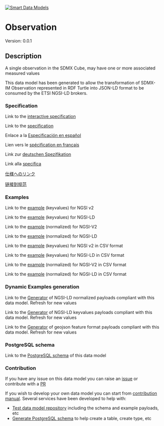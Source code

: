 [![Smart Data Models](https://smartdatamodels.org/wp-content/uploads/2022/01/SmartDataModels_logo.png "Logo")](https://smartdatamodels.org)
# Observation
Version: 0.0.1

## Description 

A single observation in the SDMX Cube, may have one or more associated measured values

This data model has been generated to allow the transformation of SDMX-IM Observation represented in RDF Turtle into JSON-LD format to be consumed by the ETSI NGSI-LD brokers.
### Specification

Link to the [interactive specification](https://swagger.lab.fiware.org/?url=https://smart-data-models.github.io/dataModel.SDMX/Observation/swagger.yaml)

Link to the [specification](https://github.com/smart-data-models/dataModel.SDMX/blob/master/Observation/doc/spec.md)

Enlace a la [Especificación en español](https://github.com/smart-data-models/dataModel.SDMX/blob/master/Observation/doc/spec_ES.md)

Lien vers le [spécification en français](https://github.com/smart-data-models/dataModel.SDMX/blob/master/Observation/doc/spec_FR.md)

Link zur [deutschen Spezifikation](https://github.com/smart-data-models/dataModel.SDMX/blob/master/Observation/doc/spec_DE.md)

Link alla [specifica](https://github.com/smart-data-models/dataModel.SDMX/blob/master/Observation/doc/spec_IT.md)

[仕様へのリンク](https://github.com/smart-data-models/dataModel.SDMX/blob/master/Observation/doc/spec_JA.md)

[链接到规范](https://github.com/smart-data-models/dataModel.SDMX/blob/master/Observation/doc/spec_ZH.md)
### Examples

Link to the [example](https://smart-data-models.github.io/dataModel.SDMX/Observation/examples/example.json) (keyvalues) for NGSI v2

Link to the [example](https://smart-data-models.github.io/dataModel.SDMX/Observation/examples/example.jsonld) (keyvalues) for NGSI-LD

Link to the [example](https://smart-data-models.github.io/dataModel.SDMX/Observation/examples/example-normalized.json) (normalized) for NGSI-V2

Link to the [example](https://smart-data-models.github.io/dataModel.SDMX/Observation/examples/example-normalized.jsonld) (normalized) for NGSI-LD

Link to the [example](https://smart-data-models.github.io/dataModel.SDMX/Observation/examples/example.json.csv) (keyvalues) for NGSI v2 in CSV format

Link to the [example](https://smart-data-models.github.io/dataModel.SDMX/Observation/examples/example.jsonld.csv) (keyvalues) for NGSI-LD in CSV format

Link to the [example](https://smart-data-models.github.io/dataModel.SDMX/Observation/examples/example-normalized.json.csv) (normalized) for NGSI-V2 in CSV format

Link to the [example](https://smart-data-models.github.io/dataModel.SDMX/Observation/examples/example-normalized.jsonld.csv) (normalized) for NGSI-LD in CSV format
### Dynamic Examples generation

Link to the [Generator](https://smartdatamodels.org/extra/ngsi-ld_generator.php?schemaUrl=https://raw.githubusercontent.com/smart-data-models/dataModel.SDMX/master/Observation/schema.json&email=info@smartdatamodels.org) of NGSI-LD normalized payloads compliant with this data model. Refresh for new values

Link to the [Generator](https://smartdatamodels.org/extra/ngsi-ld_generator_keyvalues.php?schemaUrl=https://raw.githubusercontent.com/smart-data-models/dataModel.SDMX/master/Observation/schema.json&email=info@smartdatamodels.org) of NGSI-LD keyvalues payloads compliant with this data model. Refresh for new values

Link to the [Generator](https://smartdatamodels.org/extra/geojson_features_generator.php?schemaUrl=https://raw.githubusercontent.com/smart-data-models/dataModel.SDMX/master/Observation/schema.json&email=info@smartdatamodels.org) of geojson feature format payloads compliant with this data model. Refresh for new values
### PostgreSQL schema

Link to the [PostgreSQL schema](https://smart-data-models.github.io/dataModel.SDMX/Observation/schema.sql) of this data model
### Contribution

 If you have any issue on this data model you can raise an [issue](https://github.com/smart-data-models/dataModel.SDMX/issues)  or contribute with a [PR](https://github.com/smart-data-models/dataModel.SDMX/pulls)

 If you wish to develop your own data model you can start from [contribution manual](https://bit.ly/contribution_manual). Several services have been developed to help with: 
 - [Test data model repository](https://smartdatamodels.org/index.php/data-models-contribution-api/) including the schema and example payloads, etc
 - [Generate PostgreSQL schema](https://smartdatamodels.org/index.php/sql-service/) to help create a table, create type, etc